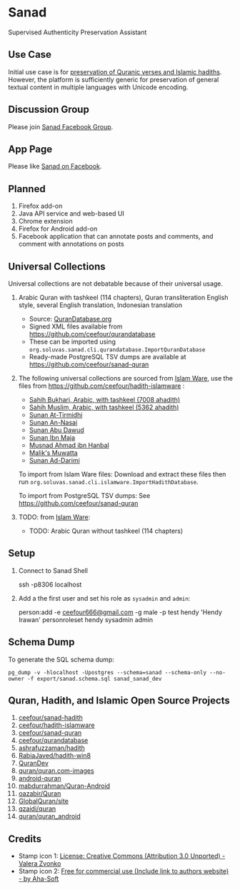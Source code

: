 Sanad
=====

Supervised Authenticity Preservation Assistant

## Use Case

Initial use case is for [preservation of Quranic verses and Islamic hadiths](http://hendyirawan.tumblr.com/post/92964403911/sanad).
However, the platform is sufficiently generic for preservation of general textual content in multiple languages with Unicode encoding.

## Discussion Group

Please join [Sanad Facebook Group](https://www.facebook.com/groups/1442601139336294/).

## App Page

Please like [Sanad on Facebook](https://www.facebook.com/pages/Sanad-Muslim-Assistant/592122294241462).

## Planned

1. Firefox add-on
2. Java API service and web-based UI
3. Chrome extension
4. Firefox for Android add-on
5. Facebook application that can annotate posts and comments, and comment with annotations on posts

## Universal Collections

Universal collections are not debatable because of their universal usage.

1. Arabic Quran with tashkeel (114 chapters), Quran transliteration English style, several English translation, Indonesian translation

   * Source: [QuranDatabase.org](http://qurandatabase.org/)
   * Signed XML files available from https://github.com/ceefour/qurandatabase
   * These can be imported using `org.soluvas.sanad.cli.qurandatabase.ImportQuranDatabase`
   * Ready-made PostgreSQL TSV dumps are available at https://github.com/ceefour/sanad-quran

2. The following universal collections are sourced from [Islam Ware](https://www.islamware.com/app/downloads), use the files from https://github.com/ceefour/hadith-islamware :

   * [Sahih Bukhari, Arabic, with tashkeel (7008 ahadith)](https://www.islamware.com/download/Hadith-Sahih-Bukhari.zip)
   * [Sahih Muslim, Arabic, with tashkeel (5362 ahadith)](https://www.islamware.com/download/Hadith-Sahih-Muslim.zip)
   * [Sunan At-Tirmidhi](https://www.islamware.com/download/Hadith-Sunan-al-Tirmidhi.zip)
   * [Sunan An-Nasai](https://www.islamware.com/download/Hadith-Sunan-al-Nasai.zip)
   * [Sunan Abu Dawud](https://www.islamware.com/download/Hadith-Sunan-Abu-Dawud.zip)
   * [Sunan Ibn Maja](https://www.islamware.com/download/Hadith-Sunan-Ibn-Maja.zip)
   * [Musnad Ahmad ibn Hanbal](https://www.islamware.com/download/Hadith-Musnad-Ahmad-ibn-Hanbal.zip)
   * [Malik's Muwatta](https://www.islamware.com/download/Hadith-Maliks-Muwatta.zip)
   * [Sunan Ad-Darimi](https://www.islamware.com/download/Hadith-Sunan-al-Darami.zip)
   
   To import from Islam Ware files:
   Download and extract these files then run `org.soluvas.sanad.cli.islamware.ImportHadithDatabase`.

   To import from PostgreSQL TSV dumps:
   See https://github.com/ceefour/sanad-quran
   
3. TODO: from [Islam Ware](https://www.islamware.com/app/downloads):
   * TODO: Arabic Quran without tashkeel (114 chapters)   

## Setup

1. Connect to Sanad Shell

    ssh -p8306 localhost

2. Add a the first user and set his role as `sysadmin` and `admin`:

    person:add -e ceefour666@gmail.com -g male -p test hendy 'Hendy Irawan'
    personroleset hendy sysadmin admin


## Schema Dump

To generate the SQL schema dump:

	pg_dump -v -hlocalhost -Upostgres --schema=sanad --schema-only --no-owner -f export/sanad.schema.sql sanad_sanad_dev

## Quran, Hadith, and Islamic Open Source Projects

1. [ceefour/sanad-hadith](https://github.com/ceefour/sanad-hadith)
2. [ceefour/hadith-islamware](https://github.com/ceefour/hadith-islamware)
3. [ceefour/sanad-quran](https://github.com/ceefour/sanad-quran)
4. [ceefour/qurandatabase](https://github.com/ceefour/qurandatabase)
5. [ashrafuzzaman/hadith](https://github.com/ashrafuzzaman/hadith)
6. [RabiaJaved/hadith-win8](https://github.com/RabiaJaved/hadith-win8)
7. [QuranDev](http://qurandev.github.io/)
8. [quran/quran.com-images](https://github.com/quran/quran.com-images)
9. [android-quran](https://www.openhub.net/p/android-quran)
10. [mabdurrahman/Quran-Android](https://github.com/mabdurrahman/Quran-Android)
11. [oazabir/Quran](https://github.com/oazabir/Quran)
12. [GlobalQuran/site](https://github.com/GlobalQuran/site)
13. [qzaidi/quran](https://github.com/qzaidi/quran)
14. [quran/quran_android](https://github.com/quran/quran_android)

## Credits

* Stamp icon 1: [License: 	Creative Commons (Attribution 3.0 Unported) - Valera Zvonko](https://www.iconfinder.com/iconsets/free-mobile-icon-kit#readme)
* Stamp icon 2: [Free for commercial use (Include link to authors website) - by Aha-Soft](https://www.iconfinder.com/iconsets/free-silver-button-icons#readme)
